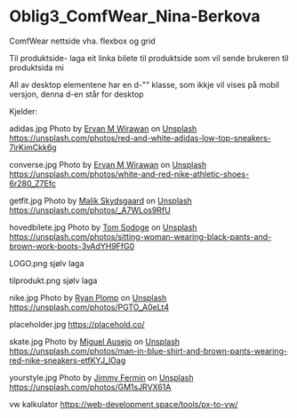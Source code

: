 # Oblig3_ComfWear_Nina-Berkova
 ComfWear nettside vha. flexbox og grid

Til produktside- laga eit linka bilete til produktside som vil sende brukeren til produktsida mi

All av desktop elementene har en d-"" klasse, som ikkje vil vises på mobil versjon, denna d-en står for desktop

Kjelder:

adidas.jpg 
Photo by <a href="https://unsplash.com/@ervan_me?utm_content=creditCopyText&utm_medium=referral&utm_source=unsplash">Ervan M Wirawan</a> on <a href="https://unsplash.com/photos/red-and-white-adidas-low-top-sneakers-7irKimCkk6g?utm_content=creditCopyText&utm_medium=referral&utm_source=unsplash">Unsplash</a>
https://unsplash.com/photos/red-and-white-adidas-low-top-sneakers-7irKimCkk6g

converse.jpg
Photo by <a href="https://unsplash.com/@ervan_me?utm_content=creditCopyText&utm_medium=referral&utm_source=unsplash">Ervan M Wirawan</a> on <a href="https://unsplash.com/photos/white-and-red-nike-athletic-shoes-6r280_Z7Efc?utm_content=creditCopyText&utm_medium=referral&utm_source=unsplash">Unsplash</a>
https://unsplash.com/photos/white-and-red-nike-athletic-shoes-6r280_Z7Efc

getfit.jpg
Photo by <a href="https://unsplash.com/@malikskyds?utm_content=creditCopyText&utm_medium=referral&utm_source=unsplash">Malik Skydsgaard</a> on <a href="https://unsplash.com/photos/person-wearing-white-and-yellow-sneakers-_A7WLos9RfU?utm_content=creditCopyText&utm_medium=referral&utm_source=unsplash">Unsplash</a>
https://unsplash.com/photos/_A7WLos9RfU

hovedbilete.jpg
Photo by <a href="https://unsplash.com/@tomsdg?utm_content=creditCopyText&utm_medium=referral&utm_source=unsplash">Tom Sodoge</a> on <a href="https://unsplash.com/photos/sitting-woman-wearing-black-pants-and-brown-work-boots-3vAdYH9FfG0?utm_content=creditCopyText&utm_medium=referral&utm_source=unsplash">Unsplash</a>
https://unsplash.com/photos/sitting-woman-wearing-black-pants-and-brown-work-boots-3vAdYH9FfG0


LOGO.png
sjølv laga

tilprodukt.png
sjølv laga

nike.jpg
Photo by <a href="https://unsplash.com/@ryancp?utm_content=creditCopyText&utm_medium=referral&utm_source=unsplash">Ryan Plomp</a> on <a href="https://unsplash.com/photos/white-nike-air-force-1-low-PGTO_A0eLt4?utm_content=creditCopyText&utm_medium=referral&utm_source=unsplash">Unsplash</a>
https://unsplash.com/photos/PGTO_A0eLt4

placeholder.jpg
https://placehold.co/

skate.jpg
Photo by <a href="https://unsplash.com/@mausejor?utm_content=creditCopyText&utm_medium=referral&utm_source=unsplash">Miguel Ausejo</a> on <a href="https://unsplash.com/photos/man-in-blue-shirt-and-brown-pants-wearing-red-nike-sneakers-etfKYJ_lOag?utm_content=creditCopyText&utm_medium=referral&utm_source=unsplash">Unsplash</a>
https://unsplash.com/photos/man-in-blue-shirt-and-brown-pants-wearing-red-nike-sneakers-etfKYJ_lOag

yourstyle.jpg
Photo by <a href="https://unsplash.com/@jimmyferminphotography?utm_content=creditCopyText&utm_medium=referral&utm_source=unsplash">Jimmy Fermin</a> on <a href="https://unsplash.com/photos/four-person-sitting-on-chair-with-plastic-bag-covering-their-heads-GM1sJRVX61A?utm_content=creditCopyText&utm_medium=referral&utm_source=unsplash">Unsplash</a>
https://unsplash.com/photos/GM1sJRVX61A

vw kalkulator
https://web-development.space/tools/px-to-vw/
